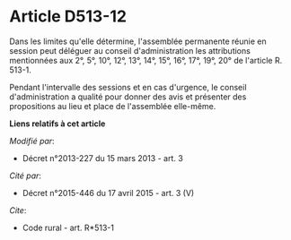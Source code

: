 # Article D513-12

Dans les limites qu'elle détermine, l'assemblée permanente réunie en session peut déléguer au conseil d'administration les
attributions mentionnées aux 2°, 5°, 10°, 12°, 13°, 14°, 15°, 16°, 17°, 19°, 20° de l'article R. 513-1. 

Pendant l'intervalle des sessions et en cas d'urgence, le conseil d'administration a qualité pour donner des avis et
présenter des propositions au lieu et place de l'assemblée elle-même.

**Liens relatifs à cet article**

_Modifié par_:

  - Décret n°2013-227 du 15 mars 2013 - art. 3

_Cité par_:

  - Décret n°2015-446 du 17 avril 2015 - art. 3 (V)

_Cite_:

  - Code rural - art. R*513-1
